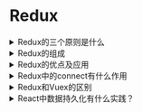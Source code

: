 # Redux

<details>
  <summary>Redux的三个原则是什么</summary>
  <div>单一事实来源，存储在单个store里面。状态只读，改变状态的唯一方式是触发一个动作。使用纯函数进行更改 —— 返回值只取决于参数。</div>
</details>

<details>
  <summary>Redux的组成</summary>
  <div>Action, Reducer, Store, View</div>
</details>

<details>
  <summary>Redux的优点及应用</summary>
  <div>可预测的结果。组件之间，页面之间的共享。特定的模式，便于维护。在团队中更加一致</div>
</details>

<details>
  <summary>Redux中的connect有什么作用</summary>
  <div>connect通过context连接Provider中的store，通过store.getState获取整个store tree上所有的state。</div>
</details>

<details>
  <summary>Redux和Vuex的区别</summary>
  <div>Redux和Reducer是很像的，不过Vuex里面弱化了Action和Reducer的概念，去掉了switch分发等逻辑。但是都是单一的数据源，变化可追踪，两者只是设计模式上有所区别，核心原理是一样的。</div>
</details>

<details>
  <summary>React中数据持久化有什么实践？</summary>
  <div>在使用redux的基础上，可以使用redux-persist，这样能够将数据管理统一起来。</div>
</details>
